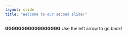 ```yaml
---
layout: slide
title: "Welcome to our second slide!"
---
```

**GGGGGGGGGGGGGGGGG**
Use the left arrow to go back!
